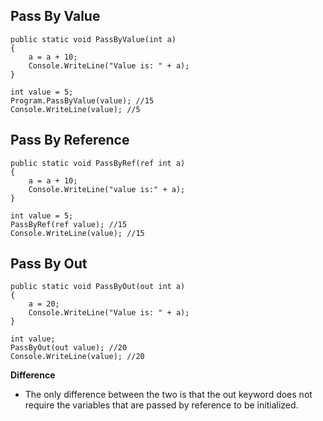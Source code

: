 ## Pass By Value

```
public static void PassByValue(int a)
{
    a = a + 10;
    Console.WriteLine("Value is: " + a);
}
```

```
int value = 5;
Program.PassByValue(value); //15
Console.WriteLine(value); //5
```

## Pass By Reference

```
public static void PassByRef(ref int a)
{
    a = a + 10;
    Console.WriteLine("value is:" + a);
}
```

```
int value = 5;
PassByRef(ref value); //15
Console.WriteLine(value); //15
```
## Pass By Out

```
public static void PassByOut(out int a)
{
    a = 20;
    Console.WriteLine("Value is: " + a);
}
```

```
int value;
PassByOut(out value); //20
Console.WriteLine(value); //20
```

<b>Difference</b>
- The only difference between the two is that the out keyword does not require the variables that are passed by reference to be initialized. 